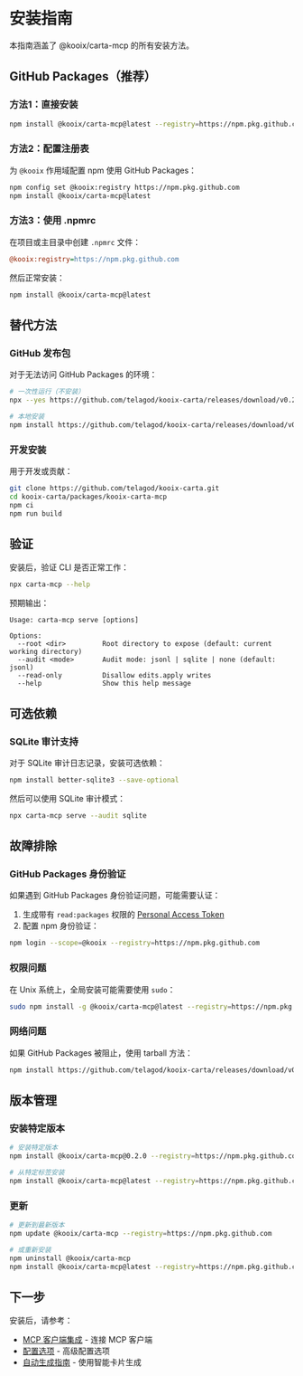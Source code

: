 # 安装指南

本指南涵盖了 @kooix/carta-mcp 的所有安装方法。

## GitHub Packages（推荐）

### 方法1：直接安装

```bash
npm install @kooix/carta-mcp@latest --registry=https://npm.pkg.github.com
```

### 方法2：配置注册表

为 `@kooix` 作用域配置 npm 使用 GitHub Packages：

```bash
npm config set @kooix:registry https://npm.pkg.github.com
npm install @kooix/carta-mcp@latest
```

### 方法3：使用 .npmrc

在项目或主目录中创建 `.npmrc` 文件：

```ini
@kooix:registry=https://npm.pkg.github.com
```

然后正常安装：

```bash
npm install @kooix/carta-mcp@latest
```

## 替代方法

### GitHub 发布包

对于无法访问 GitHub Packages 的环境：

```bash
# 一次性运行（不安装）
npx --yes https://github.com/telagod/kooix-carta/releases/download/v0.2.0/kooix-carta-mcp-0.2.0.tgz serve --root .

# 本地安装
npm install https://github.com/telagod/kooix-carta/releases/download/v0.2.0/kooix-carta-mcp-0.2.0.tgz
```

### 开发安装

用于开发或贡献：

```bash
git clone https://github.com/telagod/kooix-carta.git
cd kooix-carta/packages/kooix-carta-mcp
npm ci
npm run build
```

## 验证

安装后，验证 CLI 是否正常工作：

```bash
npx carta-mcp --help
```

预期输出：
```
Usage: carta-mcp serve [options]

Options:
  --root <dir>         Root directory to expose (default: current working directory)
  --audit <mode>       Audit mode: jsonl | sqlite | none (default: jsonl)
  --read-only          Disallow edits.apply writes
  --help               Show this help message
```

## 可选依赖

### SQLite 审计支持

对于 SQLite 审计日志记录，安装可选依赖：

```bash
npm install better-sqlite3 --save-optional
```

然后可以使用 SQLite 审计模式：

```bash
npx carta-mcp serve --audit sqlite
```

## 故障排除

### GitHub Packages 身份验证

如果遇到 GitHub Packages 身份验证问题，可能需要认证：

1. 生成带有 `read:packages` 权限的 [Personal Access Token](https://github.com/settings/tokens)
2. 配置 npm 身份验证：

```bash
npm login --scope=@kooix --registry=https://npm.pkg.github.com
```

### 权限问题

在 Unix 系统上，全局安装可能需要使用 `sudo`：

```bash
sudo npm install -g @kooix/carta-mcp@latest --registry=https://npm.pkg.github.com
```

### 网络问题

如果 GitHub Packages 被阻止，使用 tarball 方法：

```bash
npm install https://github.com/telagod/kooix-carta/releases/download/v0.2.0/kooix-carta-mcp-0.2.0.tgz
```

## 版本管理

### 安装特定版本

```bash
# 安装特定版本
npm install @kooix/carta-mcp@0.2.0 --registry=https://npm.pkg.github.com

# 从特定标签安装
npm install @kooix/carta-mcp@latest --registry=https://npm.pkg.github.com
```

### 更新

```bash
# 更新到最新版本
npm update @kooix/carta-mcp --registry=https://npm.pkg.github.com

# 或重新安装
npm uninstall @kooix/carta-mcp
npm install @kooix/carta-mcp@latest --registry=https://npm.pkg.github.com
```

## 下一步

安装后，请参考：
- [MCP 客户端集成](integration.md) - 连接 MCP 客户端
- [配置选项](configuration.md) - 高级配置选项
- [自动生成指南](auto-generation.md) - 使用智能卡片生成